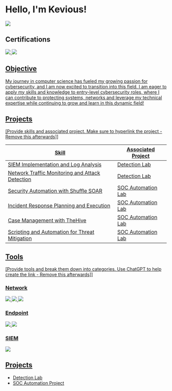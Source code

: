 # Hello, I'm Kevious!
<a href="https://www.linkedin.com/in/kkingjr/"><img src="https://img.shields.io/badge/-LinkedIn-0072b1?&style=for-the-badge&logo=linkedin&logoColor=white" /></a>

## Certifications
<div>
<a href="https://www.credly.com/badges/5c0fd349-6da6-440b-86a1-7eaca8847f3b/public_url"><img src="https://img.shields.io/badge/-Security%2B-FF0000?&style=for-the-badge&logo=CompTIA&logoColor=white" />
<a href="https://www.credly.com/badges/871f0769-d5a0-4d84-9da5-553ef50dc06a/public_url"><img src="https://img.shields.io/badge/-Data%2B-FF0000?&style=for-the-badge&logo=CompTIA&logoColor=white" />
</div>

## Objective

My journey in computer science has fueled my growing passion for cybersecurity, and I am now excited to transition into this field. I am eager to apply my skills and knowledge to entry-level cybersecurity roles, where I can contribute to protecting systems, networks and leverage my technical expertise while continuing to grow and learn in this dynamic field!

## Projects
[Provide skills and associated project. Make sure to hyperlink the project - Remove this afterwards]]

| Skill                                         | Associated Project         |
|-----------------------------------------------|----------------------------|
| SIEM Implementation and Log Analysis          | <a href="https://google.com">Detection Lab</a>|
| Network Traffic Monitoring and Attack Detection | <a href="https://google.com">Detection Lab</a>|
| Security Automation with Shuffle SOAR         | SOC Automation Lab|
| Incident Response Planning and Execution      | SOC Automation Lab|
| Case Management with TheHive                  | SOC Automation Lab|
| Scripting and Automation for Threat Mitigation | SOC Automation Lab|

## Tools
[Provide tools and break them down into categories. Use ChatGPT to help create the link - Remove this afterwards]]

### Network
<div>
    <img src="https://img.shields.io/badge/-Wireshark-1679A7?&style=for-the-badge&logo=Wireshark&logoColor=white" />
    <img src="https://img.shields.io/badge/-Suricata-EF3B2D?&style=for-the-badge&logo=Suricata&logoColor=white" />
    <img src="https://img.shields.io/badge/-Zeek-777BB4?&style=for-the-badge&logo=Zeek&logoColor=white" />
</div>

### Endpoint
<div>
    <img src="https://img.shields.io/badge/-Microsoft_Defender_for_Endpoint-00A4EF?&style=for-the-badge&logo=Microsoft&logoColor=white" />
    <img src="https://img.shields.io/badge/-Velociraptor-4B275F?&style=for-the-badge&logo=Velociraptor&logoColor=white" />
</div>

### SIEM
<div>
    <img src="https://img.shields.io/badge/-Splunk-000000?&style=for-the-badge&logo=Splunk&logoColor=white" />
</div>

## Projects
- Detection Lab
- SOC Automation Project
